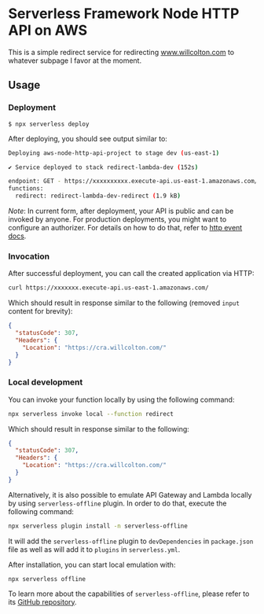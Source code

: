 # Serverless Framework Node HTTP API on AWS

This is a simple redirect service for redirecting www.willcolton.com to whatever subpage I favor at the moment.

## Usage

### Deployment

```
$ npx serverless deploy
```

After deploying, you should see output similar to:

```bash
Deploying aws-node-http-api-project to stage dev (us-east-1)

✔ Service deployed to stack redirect-lambda-dev (152s)

endpoint: GET - https://xxxxxxxxxx.execute-api.us-east-1.amazonaws.com/
functions:
  redirect: redirect-lambda-dev-redirect (1.9 kB)
```

_Note_: In current form, after deployment, your API is public and can be invoked by anyone. For production deployments, you might want to configure an authorizer. For details on how to do that, refer to [http event docs](https://www.serverless.com/framework/docs/providers/aws/events/apigateway/).

### Invocation

After successful deployment, you can call the created application via HTTP:

```bash
curl https://xxxxxxx.execute-api.us-east-1.amazonaws.com/
```

Which should result in response similar to the following (removed `input` content for brevity):

```json
{
  "statusCode": 307,
  "Headers": {
    "Location": "https://cra.willcolton.com/"
  }
}
```

### Local development

You can invoke your function locally by using the following command:

```bash
npx serverless invoke local --function redirect
```

Which should result in response similar to the following:

```json
{
  "statusCode": 307,
  "Headers": {
    "Location": "https://cra.willcolton.com/"
  }
}
```

Alternatively, it is also possible to emulate API Gateway and Lambda locally by using `serverless-offline` plugin. In order to do that, execute the following command:

```bash
npx serverless plugin install -n serverless-offline
```

It will add the `serverless-offline` plugin to `devDependencies` in `package.json` file as well as will add it to `plugins` in `serverless.yml`.

After installation, you can start local emulation with:

```
npx serverless offline
```

To learn more about the capabilities of `serverless-offline`, please refer to its [GitHub repository](https://github.com/dherault/serverless-offline).
